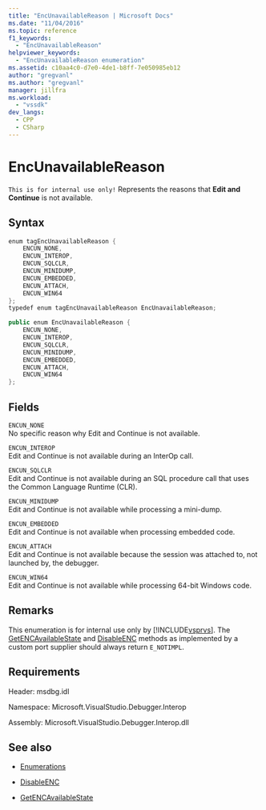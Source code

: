 ```yaml
---
title: "EncUnavailableReason | Microsoft Docs"
ms.date: "11/04/2016"
ms.topic: reference
f1_keywords:
  - "EncUnavailableReason"
helpviewer_keywords:
  - "EncUnavailableReason enumeration"
ms.assetid: c10aa4c0-d7e0-4de1-b8ff-7e050985eb12
author: "gregvanl"
ms.author: "gregvanl"
manager: jillfra
ms.workload:
  - "vssdk"
dev_langs:
  - CPP
  - CSharp
---
```

# EncUnavailableReason
`This is for internal use only!` Represents the reasons that **Edit and Continue** is not available.

## Syntax

```cpp
enum tagEncUnavailableReason {
    ENCUN_NONE,
    ENCUN_INTEROP,
    ENCUN_SQLCLR,
    ENCUN_MINIDUMP,
    ENCUN_EMBEDDED,
    ENCUN_ATTACH,
    ENCUN_WIN64
};
typedef enum tagEncUnavailableReason EncUnavailableReason;
```

```csharp
public enum EncUnavailableReason {
    ENCUN_NONE,
    ENCUN_INTEROP,
    ENCUN_SQLCLR,
    ENCUN_MINIDUMP,
    ENCUN_EMBEDDED,
    ENCUN_ATTACH,
    ENCUN_WIN64
};
```

## Fields
`ENCUN_NONE`\
No specific reason why Edit and Continue is not available.

`ENCUN_INTEROP`\
Edit and Continue is not available during an InterOp call.

`ENCUN_SQLCLR`\
Edit and Continue is not available during an SQL procedure call that uses the Common Language Runtime (CLR).

`ENCUN_MINIDUMP`\
Edit and Continue is not available while processing a mini-dump.

`ENCUN_EMBEDDED`\
Edit and Continue is not available when processing embedded code.

`ENCUN_ATTACH`\
Edit and Continue is not available because the session was attached to, not launched by, the debugger.

`ENCUN_WIN64`\
Edit and Continue is not available while processing 64-bit Windows code.

## Remarks
This enumeration is for internal use only by [!INCLUDE[vsprvs](../../../code-quality/includes/vsprvs_md.md)]. The [GetENCAvailableState](../../../extensibility/debugger/reference/idebugprocess3-getencavailablestate.md) and [DisableENC](../../../extensibility/debugger/reference/idebugprocess3-disableenc.md) methods as implemented by a custom port supplier should always return `E_NOTIMPL`.

## Requirements
Header: msdbg.idl

Namespace: Microsoft.VisualStudio.Debugger.Interop

Assembly: Microsoft.VisualStudio.Debugger.Interop.dll

## See also
- [Enumerations](../../../extensibility/debugger/reference/enumerations-visual-studio-debugging.md)

- [DisableENC](../../../extensibility/debugger/reference/idebugprocess3-disableenc.md)

- [GetENCAvailableState](../../../extensibility/debugger/reference/idebugprocess3-getencavailablestate.md)
